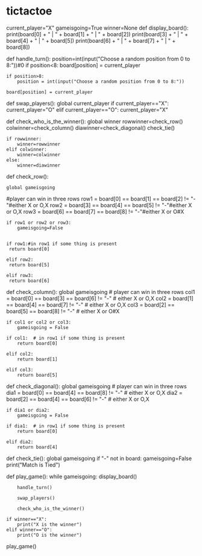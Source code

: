 # tictactoe


current_player="X"
gameisgoing=True
winner=None
def display_board():
    print(board[0] + " | " + board[1] + " | " + board[2])
    print(board[3] + " | " + board[4] + " | " + board[5])
    print(board[6] + " | " + board[7] + " | " + board[8])

def handle_turn():
    position=int(input("Choose a random position from 0 to 8:"))#0
    if position<8:
        board[position] = current_player


    if position>8:
        position = int(input("Choose a random position from 0 to 8:"))

    board[position] = current_player

def swap_players():
    global current_player
    if current_player=="X":
        current_player="O"
    elif current_player=="O":
        current_player="X"

def check_who_is_the_winner():
    global winner
    rowwinner=check_row()
    colwinner=check_column()
    diawinner=check_diagonal()
    check_tie()

    if rowwinner:
        winner=rowwinner
    elif colwinner:
        winner=colwinner
    else:
        winner=diawinner

def check_row():

    global gameisgoing
   #player can win in three rows
    row1 = board[0] == board[1] == board[2] != "-"#either X or O,X
    row2 = board[3] == board[4] == board[5] != "-"#either X or O,X
    row3 = board[6] == board[7] == board[8] != "-"#either X or O#X

    if row1 or row2 or row3:
        gameisgoing=False


    if row1:#in row1 if some thing is present
     return board[0]

    elif row2:
     return board[5]

    elif row3:
     return board[6]


def check_column():
    global gameisgoing
    # player can win in three rows
    col1 = board[0] == board[3] == board[6] != "-"  # either X or O,X
    col2 = board[1] == board[4] == board[7] != "-"  # either X or O,X
    col3 = board[2] == board[5] == board[8] != "-"  # either X or O#X

    if col1 or col2 or col3:
        gameisgoing = False

    if col1:  # in row1 if some thing is present
        return board[0]

    elif col2:
        return board[1]

    elif col3:
        return board[5]

def check_diagonal():
    global gameisgoing
    # player can win in three rows
    dia1 = board[0] == board[4] == board[8] != "-"  # either X or O,X
    dia2 = board[2] == board[4] == board[6] != "-"  # either X or O,X


    if dia1 or dia2:
        gameisgoing = False

    if dia1:  # in row1 if some thing is present
        return board[0]

    elif dia2:
        return board[4]

def check_tie():
    global gameisgoing
    if "-" not in board:
        gameisgoing=False
        print("Match is Tied")

def play_game():
    while gameisgoing:
        display_board()

        handle_turn()

        swap_players()

        check_who_is_the_winner()

    if winner=="X":
        print("X is the winner")
    elif winner=="O":
        print("O is the winner")

play_game()
